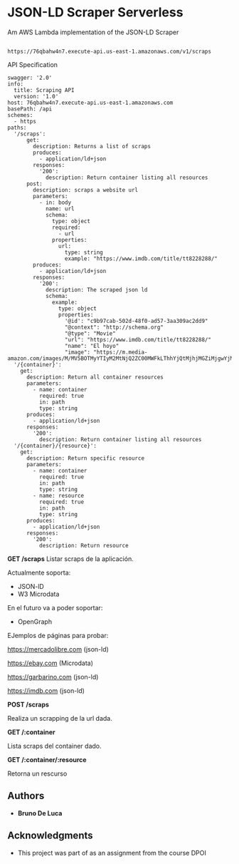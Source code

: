 # JSON-LD Scraper Serverless

  

Am AWS Lambda implementation of the JSON-LD Scraper

```

https://76qbahw4n7.execute-api.us-east-1.amazonaws.com/v1/scraps

```
API Specification

```
swagger: '2.0'
info:
  title: Scraping API
  version: '1.0'
host: 76qbahw4n7.execute-api.us-east-1.amazonaws.com
basePath: /api
schemes:
  - https
paths:
  '/scraps':
      get:
        description: Returns a list of scraps
        produces:
          - application/ld+json
        responses:
          '200':
            description: Return container listing all resources
      post:
        description: scraps a website url
        parameters:
          - in: body
            name: url
            schema:
              type: object
              required:
                - url
              properties:
                url:
                  type: string
                  example: "https://www.imdb.com/title/tt8228288/"
        produces:
          - application/ld+json
        responses:
          '200':
            description: The scraped json ld
            schema:
              example:
                type: object
                properties:
                  '@id': "c9b97cab-502d-48f0-ad57-3aa309ac2dd9"
                  "@context": "http://schema.org"
                  "@type": "Movie"
                  "url": "https://www.imdb.com/title/tt8228288/"
                  "name": "El hoyo"
                  "image": "https://m.media-amazon.com/images/M/MV5BOTMyYTIyM2MtNjQ2ZC00MWFkLThhYjQtMjhjMGZiMjgwYjM2XkEyXkFqcGdeQXVyMTkxNjUyNQ@@._V1_.jpg"
  '/{container}':
    get:
      description: Return all container resources
      parameters:
        - name: container
          required: true
          in: path
          type: string
      produces:
        - application/ld+json
      responses:
        '200':
          description: Return container listing all resources
  '/{container}/{resource}':
    get:
      description: Return specific resource
      parameters:
        - name: container
          required: true
          in: path
          type: string
        - name: resource
          required: true
          in: path
          type: string
      produces:
        - application/ld+json
      responses:
        '200':
          description: Return resource
```

**GET /scraps**
Listar scraps de la aplicación.

Actualmente soporta:
- JSON-lD
- W3 Microdata

En el futuro va a poder soportar:
- OpenGraph

EJemplos de páginas para probar:

https://mercadolibre.com (json-ld)

https://ebay.com (Microdata)

https://garbarino.com (json-ld)

https://imdb.com (json-ld)


**POST /scraps**

Realiza un scrapping de la url dada.

**GET /:container**

Lista scraps del container dado.

**GET /:container/:resource**

Retorna un rescurso

## Authors

*  **Bruno De Luca**

## Acknowledgments

  

* This project was part of as an assignment from the course DPOI